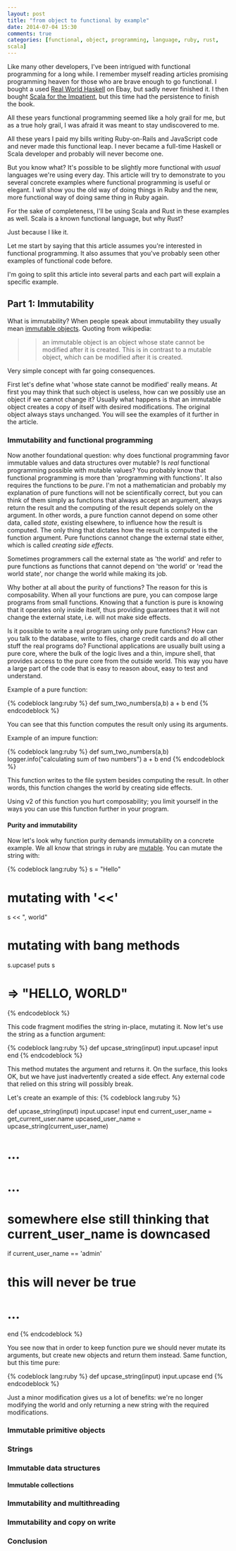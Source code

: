 ```yaml
---
layout: post
title: "from object to functional by example"
date: 2014-07-04 15:30
comments: true
categories: [functional, object, programming, language, ruby, rust,
scala]
---
```


Like many other developers, I've been intrigued with functional
programming for a long while. I remember myself reading articles
promising programming heaven for those who are brave enough to go
functional. I bought a used [Real World Haskell](http://book.realworldhaskell.org/)
on Ebay, but sadly never finished it.
I then bought [Scala for the Impatient](http://www.amazon.com/Scala-Impatient-Cay-S-Horstmann/dp/0321774094),
but this time had the persistence to finish the book.

All these years functional programming seemed like a holy grail for me,
but as a true holy grail, I was afraid it was meant to stay
undiscovered to me.

All these years I paid my bills writing Ruby-on-Rails and JavaScript
code and never made this functional leap. I never became a full-time
Haskell or Scala developer and probably will never become one.

But you know what? It's possible to be slightly more functional with
_usual_ languages we're using every day. This article will try to demonstrate
to you several concrete examples where functional programming is useful
or elegant. I will show you the old way of doing things in Ruby and the
new, more functional way of doing same thing in Ruby again.

For the sake of completeness, I'll be using Scala and Rust in these
examples as well.  Scala is a known functional language, but why Rust?

Just because I like it.

<!--more-->

Let me start by saying that this article assumes you're interested in
functional programming. It also assumes that you've probably seen
other examples of functional code before.

I'm going to split this article into several parts and each part will
explain a specific example.

## Part 1: Immutability

What is immutability? When people speak about immutability they usually
mean [immutable objects](http://en.wikipedia.org/wiki/Immutable_object).
Quoting from wikipedia:

>> an immutable object is an object whose state cannot be modified after it is created.
This is in contrast to a mutable object, which can be modified after it is created.

Very simple concept with far going consequences.

First let's define what 'whose state cannot be modified' really means.
At first you may think that such object is useless, how can we possibly
use an object if we cannot change it?
Usually what happens is that an immutable object creates a copy of
itself with desired modifications. The original object always stays
unchanged. You will see the examples of it further in the article.

### Immutability and functional programming

Now another foundational question: why does functional programming favor
immutable values and data structures over mutable? Is _real_ functional
programming possible with mutable values?
You probably know that functional programming is more than 'programming
with functions'. It also requires the functions to be _pure_.
I'm not a mathematician and probably my explanation of pure functions will
not be scientifically correct, but you can think of them simply as functions that
always accept an argument, always return the result and
the computing of the result depends solely on the argument.
In other words, a pure function cannot depend on some other data, called
_state_, existing elsewhere, to influence how the result is computed.
The only thing that dictates how the result is computed is the
function argument. Pure functions cannot change the external state
either, which is called _creating side effects_.

Sometimes programmers call the external state as 'the world' and refer
to pure functions as functions that cannot depend on 'the world' or
'read the world state', nor change the world while making its job.

Why bother at all about the purity of functions? The reason for this is
composability. When all your functions are pure, you can compose large
programs from small functions. Knowing that a function is pure is knowing
that it operates only inside itself, thus providing guarantees
that it will not change the external state, i.e. will not make side effects.

Is it possible to write a real program using only pure functions?
How can you talk to the database, write to files, charge
credit cards and do all other stuff the real programs do? Functional
applications are usually built using a pure core, where the bulk of
the logic lives and a thin, impure shell, that provides access to the
pure core from the outside world. This way you have a large part
of the code that is easy to reason about, easy to test and understand.

Example of a pure function:

{% codeblock lang:ruby %}
def sum_two_numbers(a,b)
  a + b
end
{% endcodeblock %}

You can see that this function computes the result only using its
arguments.

Example of an impure function:

{% codeblock lang:ruby %}
def sum_two_numbers(a,b)
  logger.info("calculating sum of two numbers")
  a + b
end
{% endcodeblock %}

This function writes to the file system besides computing the result.
In other words, this function changes the world by creating side
effects.

Using v2 of this function you hurt composability; you limit yourself in
the ways you can use this function further in your program.

#### Purity and immutability

Now let's look why function purity demands immutability on a concrete
example. We all know that strings in ruby are [mutable](http://stackoverflow.com/q/2608493/430254).
You can mutate the string with:

{% codeblock lang:ruby %}
s = "Hello"
# mutating with '<<'
s << ", world"
# mutating with bang methods
s.upcase!
puts s
# => "HELLO, WORLD"
{% endcodeblock %}

This code fragment modifies the string in-place, mutating it.
Now let's use the string as a function argument:

{% codeblock lang:ruby %}
def upcase_string(input)
  input.upcase!
  input
end
{% endcodeblock %}

This method mutates the argument and returns it.
On the surface, this looks OK, but we have just inadvertently created a
side effect. Any external code that relied on this string will
possibly break.

Let's create an example of this:
{% codeblock lang:ruby %}

def upcase_string(input)
  input.upcase!
  input
end
current_user_name = get_current_user.name
upcased_user_name = upcase_string(current_user_name)
# ...
# ...
# somewhere else still thinking that current_user_name is downcased
if current_user_name == 'admin' 
  # this will never be true
  # ...
end
{% endcodeblock %}

You see now that in order to keep function pure we should never mutate
its arguments, but create new objects and return them instead.
Same function, but this time pure:

{% codeblock lang:ruby %}
def upcase_string(input)
  input.upcase
end
{% endcodeblock %}

Just a minor modification gives us a lot of benefits:
we're no longer modifying the world and only returning a new string with
the required modifications.

### Immutable primitive objects

### Strings

### Immutable data structures

#### Immutable collections

### Immutability and multithreading

### Immutability and copy on write

### Conclusion

